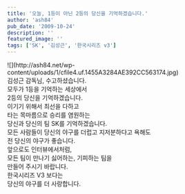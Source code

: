 ```yaml
---
title: '오늘, 1등이 아닌 2등의 당신을 기억하겠습니다.'
author: 'ash84'
pub_date: '2009-10-24'
description: ''
featured_image: ''
tags: ['SK', '김성근', '한국시리즈 v3']
---
```



<div>![](http://ash84.net/wp-content/uploads/1/cfile4.uf.1455A3284AE392CC563174.jpg)  
</div>  
<div>  
</div>  
<div>  
</div>  
<div>김성근 감독님, 수고하셨습니다. </div>  
<div>모두가 1등을 기억하는 세상에서 </div>  
<div>2등의 당신을 기억하겠습니다. </div>  
<div>  
</div>  
<div>이기기 위해서 최선을 다하고 </div>  
<div>타는 목마름으로 승리를 염원하는</div>  
<div>당신과 당신의 팀 SK를 기억하겠습니다. </div>  
<div>  
</div>  
<div>모든 사람들이 당신의 야구를 더럽고 지저분하다고 욕해도 </div>  
<div>전 당신의 야구가 좋습니다. </div>  
<div>  
</div>  
<div>앞으로도 인터뷰에서처럼, </div>  
<div>모든 팀이 만나기 싫어하는, 기피하는 팀을 </div>  
<div>만들어 주시기 바랍니다. </div>  
<div>  
</div>  
<div>한국시리즈 V3 보다는</div>  
<div>당신의 야구를 더 사랑합니다. </div>  
<div>  
</div>  
<div>  
</div>

